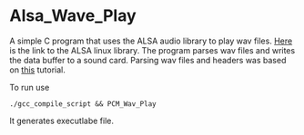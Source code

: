 # Alsa_Wave_Play

A simple C program that uses the ALSA audio library to play wav files. [Here](https://www.alsa-project.org/wiki/Download) is the link to the ALSA linux library. The program parses wav files and writes the data buffer to a sound card. Parsing wav files and headers was based on [this](http://truelogic.org/wordpress/2015/09/04/parsing-a-wav-file-in-c/) tutorial. 

To run use 
```
./gcc_compile_script && PCM_Wav_Play
```
It generates  executlabe file. 

